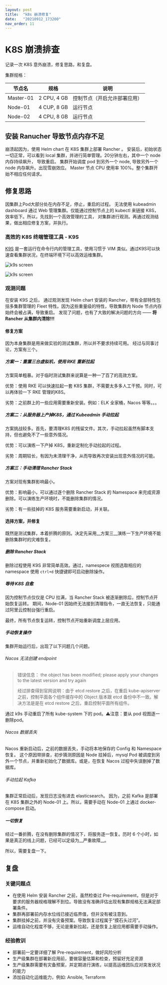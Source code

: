```yaml
---
layout: post
title:  "k8s 崩溃修复"
date:   "20210912_173200"
nav_order: 11
---
```

K8S 崩溃排查
=====
记录一次 K8S 意外崩溃，修复思路，和复盘。

集群规格：

| 节点名    | 规格        | 说明                         |
| --------- | ----------- | ---------------------------- |
| Master-01 | 2 CPU, 4 GB | 控制节点（开启允许部署应用） |
| Node-01   | 4 CUP, 8 GB | 运行节点                     |
| Node-02   | 4 CPU, 8 GB | 运行节点                     |



## 安装 Ranucher 导致节点内存不足

崩溃起因为，使用 Helm chart 在 K8S 集群上部署 Rancher 。 安装后，初始状态一切正常，可以看到 local 集群，并进行简单管理。20分钟左右，其中一个 node 内存持续飙升， 导致重启。 集群开始调度 pod 到另外一个 node, 导致另外一个 node 内存飙升。出现雪崩效应。 Master 节点 CPU 使用率 100%。整个集群开始不相应任何请求。



## 修复思路

因集群上Pod大部分处在内存不足，停止，重启的过程。 无法使用 kubeadmin dashboard 通过 Web 管理集群。仅能通过控制节点上的 kubectl 来链接 K8S，效率低下。所以，先找到一个高效管理的工具， 对集群进行观测。再通过观测结果，做出相应修复方案，并执行。

### 高效的 K8S 终端管理工具 - K9S

[K9S](https://k9scli.io/) 是一套运行在命令行内的管理工具，使用习惯于 VIM 类似。通过K9S可以快速查看集群状况，在终端环境下可以高效运维集群。

![k9s screen](https://k9scli.io/assets/screens/pulses.png)

![k9s screen](https://k9scli.io/assets/screens/pods.png)

### 观测问题

在安装 K9S 之后， 通过观测发现 Helm chart 安装的 Rancher，带有全部特性包括多集群管理的 Fleet 特性。因为这些重量级的特性，导致集群内 Node 节点内存始终会被占满，导致重启。 发现了问题，也有了大致的解决问题的方向 —— __将 Rancher 从集群内清除!!!__



#### 修复方案

因为本身集群是用来做实验的测试集群，所以并不要求持续可用。 经过与同事讨论，方案有三个。

##### 方案一：重置三台虚拟机，使用 RKE 重新拉起

方案简单粗暴。对于临时测试集群来说算是一种一了百了的高效方案。

优势：使用 RKE 可以快速拉起一套 K8S 集群，不需要太多多人工干预。同时，可以再体验一下 RKE 管理的K8S。

劣势：之前群上的一些应用需要重新安装。例如：ELK 全家桶，Nacos 等等。。。

##### 方案二：从服务器上产掉K8S，通过 Kubeadmin 手动拉起

方案挑战较多。首先，要清理K8S 的残留文件。其次，手动拉起虽然有脚本支持，但也避免不了一些意外情况。

优势：可以演练一下产掉 K8S，重新定制化手动拉起的过程。

劣势：周期较长，有因为未清理干净，从而导致再次安装出现意外情况的可能。

##### 方案三：手动清理 Rancher Stack

方案对现有集群影响最小。

优势：影响最小，可以通过逐个删除 Rancher Stack 的 Namespace 来完成资源删除。可以演练生产环境时，不能删除集群的情况。

劣势：有一些挂掉的 K8S 服务需要重新启动，并关联。



#### 选择方案，并修复

既然是测试集群，本着折腾的原则。决定先采用__方案三__演练一下生产环境不能删除集群时的灾难恢复。

##### 删除 Rancher Stack

删除过程使用 K9S 非常简单高效。通过，namespece 视图选取相应的 namespace 使用 `ctrl+d` 快捷键即可启动删除操作。

##### 等待 K8S 自愈

因为控制节点仅仅是 CPU 拉满，当 Rancher Stack 被逐渐删除后，控制节点开始恢复运转。 期间，Node-01 因始终无法接到清理指令，一直无法恢复，只能通过阿里云控制台强行重启。 

最终，所有节点恢复运转，控制节点开始重新调度上层应用。

##### 手动恢复操作

集群开始运行后，出现了以下问题几个问题。

###### Nacos 无法创建 endpoint

> 错误信息： the object has been modified; please apply your changes to the latest version and try again
>
> 经过排查得到官网说明：由于 etcd restore 之后，在重启 kube-apiserver 之前，控制平面各个组件缓存中的 Object 版本跟 etcd 备份中不一致。解决方法是是在 etcd restore 之后，重启控制平面所有组件。

通过 k9s 手动重启了所有 kube-system 下的 pod。⚠️注意：要从 pod 视图逐一删除pod。

###### Nacos 数据丢失

Nacos 重新启动后，之前的数据丢失，手动将本地保存的 Config 和 Namespace 恢复。 这个原因带排查，初步猜测原因是 Node 挂掉后，mysql Pod 被调度到另外一个节点，并重新初始化了数据库。或是，在恢复 Nacos 过程中失误删掉了数据库。

###### 手动拉起 Kafka

集群正常启动后，发现日志没有进去 elasticsearch。 因为，之前 Kafka 是部署在 K8S 集群之外的 Node-01 上。所以，需要手动在 Node-01 上通过 docker-compose 启动。

##### 一切恢复

经过一番折腾，在没有删除集群的情况下，将服务逐一恢复。历时 6 个小时，如果是真正的线上问题，已经可以定级为__严重故障__。

所以，需要复盘一下。

## 复盘

### 关键问题点

- 在使用 Helm 安装 Rancher 之前，虽然检查过 Pre-requirement，但是对于要求的服务器规格理解不到位。导致没有准确评估出现有集群规格无法满足部署条件。 
- 集群再部署前内存水位线已接近临界值，但并没有被注意到。
- 集群挂掉之前，并没有灾备预案。导致恢复过程属于“摸石头过河”。
- 运维自动化程度不够，无论是重新拉起，还是恢复上层应用都需要手动操作。



### 经验教训

- 部署前一定要详细了解 Pre-requirement，做好风险分析
- 生产级集群在部署新应用前，要做容量估算和检查，预留好充足资源
- 生产级集群需要有灾备预案，并定期进行演练，以提高运维团队应对突发状况的能力
- 添加自动化运维能力，例如: Ansible, Terraform

